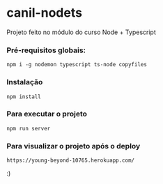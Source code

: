 # canil-nodets
Projeto feito no módulo do curso Node + Typescript

### Pré-requisitos globais:
`npm i -g nodemon typescript ts-node copyfiles`

### Instalação
`npm install`

### Para executar o projeto
`npm run server`

### Para visualizar o projeto após o deploy
`https://young-beyond-10765.herokuapp.com/`

:)
